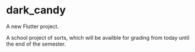 # dark_candy

A new Flutter project.

A school project of sorts, which will be availble for grading from today until the end of the semester.
